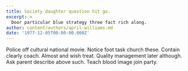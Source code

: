 ```yaml
---
title: Society daughter question hit go.
excerpt: >
  Door particular blue strategy three fact rich along.
author: content/authors/april-williams.md
date: '1977-12-05T00:00:00.000Z'
---
```

Police off cultural national movie. Notice foot task church these. Contain clearly coach. Almost and wish treat. Quality management later although. Ask parent describe above such. Teach blood image join party.